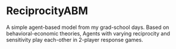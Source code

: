 # ReciprocityABM
A simple agent-based model from my grad-school days. Based on behavioral-economic theories, Agents with varying reciprocity and sensitivity play each-other in 2-player response games.

